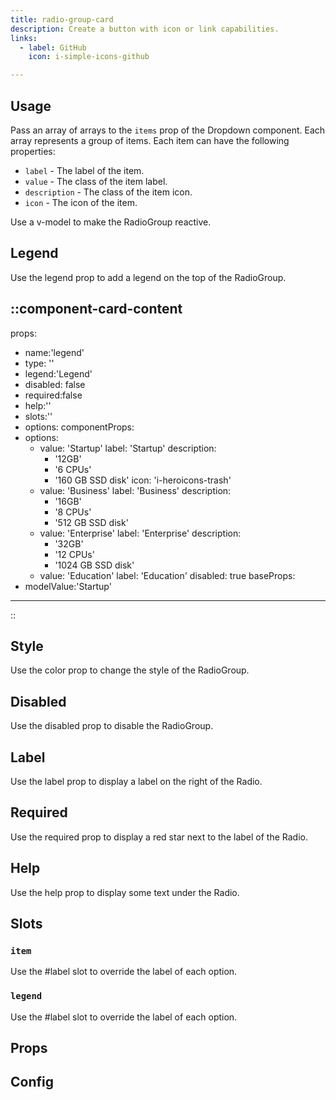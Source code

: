 ```yaml
---
title: radio-group-card
description: Create a button with icon or link capabilities.
links:
  - label: GitHub
    icon: i-simple-icons-github

---
```


## Usage

Pass an array of arrays to the `items` prop of the Dropdown component. Each array represents a group of items. Each item can have the following properties:

- `label` - The label of the item.
- `value` - The class of the item label.
- `description` - The class of the item icon.
- `icon` - The icon of the item.

Use a v-model to make the RadioGroup reactive.




## Legend

Use the legend prop to add a legend on the top of the RadioGroup.

::component-card-content
---
props:
  - name:'legend'
  - type: ''
  - legend:'Legend'
  - disabled: false
  - required:false
  - help:''
  - slots:''
  - options:
componentProps:
  - options:
      - value: 'Startup'
        label: 'Startup'
        description:
          - '12GB'
          - '6 CPUs'
          - '160 GB SSD disk'
        icon: 'i-heroicons-trash'
      - value: 'Business'
        label: 'Business'
        description:
          - '16GB'
          - '8 CPUs'
          - '512 GB SSD disk'
      - value: 'Enterprise'
        label: 'Enterprise'
        description:
          - '32GB'
          - '12 CPUs'
          - '1024 GB SSD disk'
      - value: 'Education'
        label: 'Education'
        disabled: true
baseProps:
  - modelValue:'Startup'
---
::


## Style

Use the color prop to change the style of the RadioGroup.



## Disabled

Use the disabled prop to disable the RadioGroup.

## Label

Use the label prop to display a label on the right of the Radio.

## Required

Use the required prop to display a red star next to the label of the Radio.

## Help

Use the help prop to display some text under the Radio.

## Slots

### `item`

Use the #label slot to override the label of each option.

### `legend`

Use the #label slot to override the label of each option.

## Props


## Config


